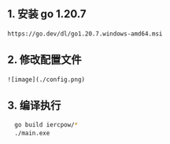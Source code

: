 ## 1. 安装 go 1.20.7
    https://go.dev/dl/go1.20.7.windows-amd64.msi

## 2. 修改配置文件
    ![image](./config.png)

## 3. 编译执行
  ```sh
    go build iercpow/*
    ./main.exe
  ```